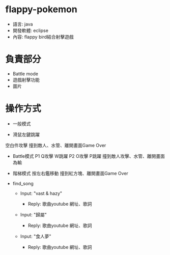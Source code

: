 # flappy-pokemon
* 語言: java
* 開發軟體: eclipse
* 內容: flappy bird結合射擊遊戲

# 負責部分
  * Battle mode
  * 遊戲射擊功能
  * 圖片
 
# 操作方式
* 一般模式

 * 滑鼠左鍵跳躍

空白件攻擊
撞到敵人、水管、離開畫面Game Over
* Battle模式
P1
Q攻擊
W跳躍
P2
O攻擊
P跳躍
撞到敵人攻擊、水管、離開畫面為輸
* 階梯模式
按左右鑑移動
撞到紅方塊、離開畫面Game Over

* find_song

	* Input: "vast & hazy"
		* Reply: 歌曲youtube 網址、歌詞

	* Input: "歸屬"
		* Reply: 歌曲youtube 網址、歌詞
		
	* Input: "食人夢"
		* Reply: 歌曲youtube 網址、歌詞
